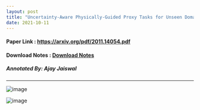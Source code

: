 ```yaml
---
layout: post
title: "Uncertainty-Aware Physically-Guided Proxy Tasks for Unseen Domain Face Anti-spoofing"
date: 2021-10-11
---
```


#### Paper Link : https://arxiv.org/pdf/2011.14054.pdf
#### Download Notes : <a href="../../../../reading/Uncertainty-Aware Physically-Guided Proxy Tasks for Unseen Domain Face Anti-spoofing.pdf" class="download" title="View Notes">Download Notes</a>
##### Annotated By: Ajay Jaiswal
------------------

![image](https://user-images.githubusercontent.com/6660499/142289473-cc8acae3-c16e-4a9d-8e9e-55608ffa2b4b.png)

![image](https://user-images.githubusercontent.com/6660499/142289519-4edac7c2-9cc0-48d4-aadf-af26ceb5a05c.png)
